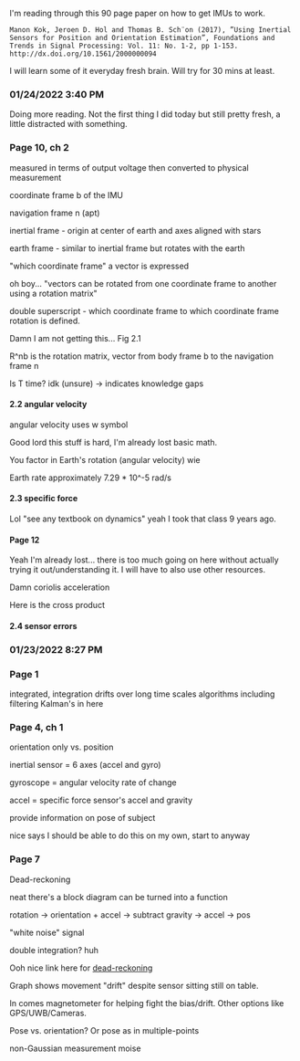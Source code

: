 I'm reading through this 90 page paper on how to get IMUs to work.

`Manon Kok, Jeroen D. Hol and Thomas B. Sch¨on (2017), ”Using Inertial Sensors for Position and
Orientation Estimation”, Foundations and Trends in Signal Processing: Vol. 11: No. 1-2, pp 1-153.
http://dx.doi.org/10.1561/2000000094`

I will learn some of it everyday fresh brain. Will try for 30 mins at least.


### 01/24/2022 3:40 PM
Doing more reading. Not the first thing I did today but still pretty fresh, a little distracted with something.

### Page 10, ch 2

measured in terms of output voltage then converted to physical measurement

coordinate frame b of the IMU

navigation frame n (apt)

inertial frame - origin at center of earth and axes aligned with stars

earth frame - similar to inertial frame but rotates with the earth

"which coordinate frame" a vector is expressed

oh boy... "vectors can be rotated from one coordinate frame to another using a rotation matrix"

double superscript - which coordinate frame to which coordinate frame rotation is defined.

Damn I am not getting this... Fig 2.1

R^nb is the rotation matrix, vector from body frame b to the navigation frame n

Is T time? idk (unsure) -> indicates knowledge gaps

#### 2.2 angular velocity

angular velocity uses w symbol

Good lord this stuff is hard, I'm already lost basic math.

You factor in Earth's rotation (angular velocity) wie

Earth rate approximately 7.29 * 10^-5 rad/s

#### 2.3 specific force

Lol "see any textbook on dynamics" yeah I took that class 9 years ago.

#### Page 12
Yeah I'm already lost... there is too much going on here without actually trying it out/understanding it.
I will have to also use other resources.

Damn coriolis acceleration

Here is the cross product

#### 2.4 sensor errors

### 01/23/2022 8:27 PM

### Page 1
integrated, integration drifts over long time scales
algorithms including filtering
Kalman's in here

### Page 4, ch 1
orientation only vs. position

inertial sensor = 6 axes (accel and gyro)

gyroscope = angular velocity
rate of change

accel = specific force
sensor's accel and gravity

provide information on pose of subject

nice says I should be able to do this on my own, start to anyway

### Page 7
Dead-reckoning

neat there's a block diagram can be turned into a function

rotation -> orientation + accel -> subtract gravity -> accel -> pos

"white noise" signal

double integration? huh

Ooh nice link here for [dead-reckoning](https://www.allaboutcircuits.com/technical-articles/how-to-interpret-IMU-sensor-data-dead-reckoning-rotation-matrix-creation/)

Graph shows movement "drift" despite sensor sitting still on table.

In comes magnetometer for helping fight the bias/drift. Other options like GPS/UWB/Cameras.

Pose vs. orientation? Or pose as in multiple-points

non-Gaussian measurement moise